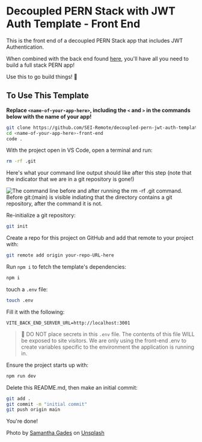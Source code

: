 # Decoupled PERN Stack with JWT Auth Template - Front End

This is the front end of a decoupled PERN Stack app that includes JWT Authentication.

When combined with the back end found [here](https://github.com/SEI-Remote/decoupled-pern-jwt-auth-template-back-end-cjs), you'll have all you need to build a full stack PERN app!

Use this to go build things! 🚀

## To Use This Template

**Replace `<name-of-your-app-here>`, including the `<` and `>` in the commands below with the name of your app!**

```bash
git clone https://github.com/SEI-Remote/decoupled-pern-jwt-auth-template-front-end-ts <name-of-your-app-here>-front-end
cd <name-of-your-app-here>-front-end
code .
```

With the project open in VS Code, open a terminal and run:

```bash
rm -rf .git
```

Here's what your command line output should like after this step (note that the indicator that we are in a git repository is gone!)

<img src="https://i.imgur.com/L47kNOZ.png" alt="The command line before and after running the rm -rf .git command. Before git:(main) is visible indiating that the directory contains a git repository, after the command it is not.">

Re-initialize a git repository:

```bash
git init
```

Create a repo for this project on GitHub and add that remote to your project with:

```bash
git remote add origin your-repo-URL-here
```

Run `npm i` to fetch the template's dependencies:

```bash
npm i
```

touch a `.env` file:

```bash
touch .env
```

Fill it with the following:

```
VITE_BACK_END_SERVER_URL=http://localhost:3001
```

> 🚨 DO NOT place secrets in this `.env` file. The contents of this file WILL be exposed to site visitors. We are only using the front-end .env to create variables specific to the environment the application is running in.

Ensure the project starts up with:

```bash
npm run dev
```

Delete this README.md, then make an initial commit:

```bash
git add .
git commit -m "initial commit"
git push origin main
```

You're done!

Photo by <a href="https://unsplash.com/@srosinger3997?utm_source=unsplash&utm_medium=referral&utm_content=creditCopyText">Samantha Gades</a> on <a href="https://unsplash.com/photos/BlIhVfXbi9s?utm_source=unsplash&utm_medium=referral&utm_content=creditCopyText">Unsplash</a>
